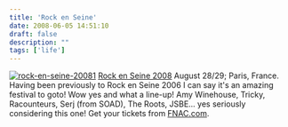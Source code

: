 ```yaml
---
title: 'Rock en Seine'
date: 2008-06-05 14:51:10
draft: false
description: ""
tags: ['life']
---
```


[![](/shared/2008/06/rock-en-seine-20081.jpg "rock-en-seine-20081")](/shared/2008/06/rock-en-seine-20081.jpg)[](http://www.rockenseine.com/#/home/) [Rock en Seine 2008](http://www.rockenseine.com/#/home/) August 28/29; Paris, France. Having been previously to Rock en Seine 2006 I can say it's an amazing festival to goto! Wow yes and what a line-up! Amy Winehouse, Tricky, Racounteurs, Serj (from SOAD), The Roots, JSBE... yes seriously considering this one! Get your tickets from [FNAC.com](http://www.fnacspectacles.com/recherche/rechercheRapide.do?fc=cf&searchCategory=show&search=rock+en+seine).